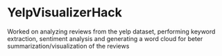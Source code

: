 # YelpVisualizerHack

Worked on analyzing reviews from the yelp dataset, performing keyword extraction, sentiment analysis and generating a word cloud for beter summarization/visualization of the reviews
